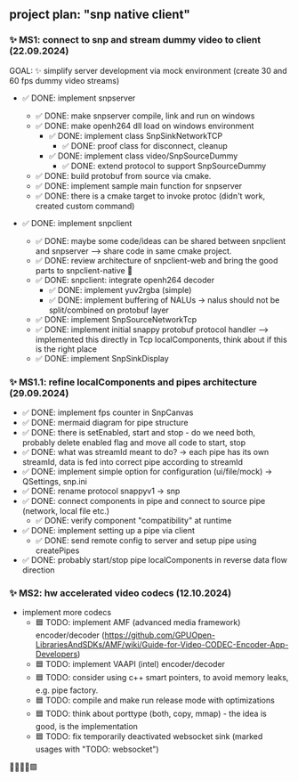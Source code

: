 ## project plan: "snp native client"

### ✨ MS1: connect to snp and stream dummy video to client (22.09.2024)  

GOAL: ✨ simplify server development via mock environment (create 30 and 60 fps dummy video streams)

* ✅ DONE: implement snpserver
  * ✅ DONE: make snpserver compile, link and run on windows
  * ✅ DONE: make openh264 dll load on windows environment  
    * ✅ DONE: implement class SnpSinkNetworkTCP
      * ✅ DONE: proof class for disconnect, cleanup  
    * ✅ DONE: implement class video/SnpSourceDummy  
      * ✅ DONE: extend protocol to support SnpSourceDummy 
  * ✅ DONE: build protobuf from source via cmake.
  * ✅ DONE: implement sample main function for snpserver
  * ✅ DONE: there is a cmake target to invoke protoc (didn't work, created custom command)
  
* ✅ DONE: implement snpclient
  * ✅ DONE: maybe some code/ideas can be shared between snpclient and snpserver
    --> share code in same cmake project.
  * ✅ DONE: review architecture of snpclient-web and bring the good parts to snpclient-native 🚀
  * ✅ DONE: snpclient: integrate openh264 decoder 
    * ✅ DONE: implement yuv2rgba (simple)
    * ✅ DONE: implement buffering of NALUs -> nalus should not be split/combined on protobuf layer
  * ✅ DONE: implement SnpSourceNetworkTcp
  * ✅ DONE: implement initial snappy protobuf protocol handler 
       --> implemented this directly in Tcp localComponents, think about if this is the right place
  * ✅ DONE: implement SnpSinkDisplay

### ✨ MS1.1: refine localComponents and pipes architecture (29.09.2024)
  * ✅ DONE: implement fps counter in SnpCanvas
  * ✅ DONE: mermaid diagram for pipe structure 
  * ✅ DONE: there is setEnabled, start and stop - do we need both, probably delete enabled flag
             and move all code to start, stop
  * ✅ DONE: what was streamId meant to do? -> each pipe has its own streamId, data is 
             fed into correct pipe according to streamId
  * ✅ DONE: implement simple option for configuration (ui/file/mock) -> QSettings, snp.ini
  * ✅ DONE: rename protocol snappyv1 -> snp
  * ✅ DONE: connect components in pipe and connect to source pipe (network, local file etc.)
    * ✅ DONE: verify component "compatibility" at runtime
  * ✅ DONE: implement setting up a pipe via client 
    * ✅ DONE: send remote config to server and setup pipe using createPipes  
  * ✅ DONE: probably start/stop pipe localComponents in reverse data flow direction   

### ✨ MS2: hw accelerated video codecs (12.10.2024)
* implement more codecs
  * 🟦 TODO: implement AMF (advanced media framework) encoder/decoder (https://github.com/GPUOpen-LibrariesAndSDKs/AMF/wiki/Guide-for-Video-CODEC-Encoder-App-Developers)
  * 🟦 TODO: implement VAAPI (intel) encoder/decoder
  * 🟦 TODO: consider using c++ smart pointers, to avoid memory leaks, e.g. pipe factory.
  * 🟦 TODO: compile and make run release mode with optimizations
  * 🟦 TODO: think about porttype (both, copy, mmap) - the idea is good, is the implementation
  * 🟦 TODO: fix temporarily deactivated websocket sink (marked usages with "TODO: websocket")

🔲✅❎❌🟩